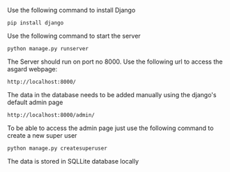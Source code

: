 Use the following command to install Django

```
pip install django
```

Use the following command to start the server

```
python manage.py runserver
```
The Server should run on port no 8000. Use the following url to access the asgard webpage:
```
http://localhost:8000/
```
The data in the database needs to be added manually using the django's default admin page

```
http://localhost:8000/admin/
```

To be able to access the admin page just use the following command to create a new super user

```
python manage.py createsuperuser
```

The data is stored in SQLLite database locally
